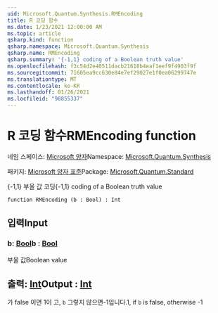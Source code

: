 ```yaml
---
uid: Microsoft.Quantum.Synthesis.RMEncoding
title: R 코딩 함수
ms.date: 1/23/2021 12:00:00 AM
ms.topic: article
qsharp.kind: function
qsharp.namespace: Microsoft.Quantum.Synthesis
qsharp.name: RMEncoding
qsharp.summary: '{-1,1} coding of a Boolean truth value'
ms.openlocfilehash: f3c54d2e40511dacb21618b4eaf1eef9f4903f9f
ms.sourcegitcommit: 71605ea9cc630e84e7ef29027e1f0ea06299747e
ms.translationtype: MT
ms.contentlocale: ko-KR
ms.lasthandoff: 01/26/2021
ms.locfileid: "98855337"
---
```

# <a name="rmencoding-function"></a><span data-ttu-id="dfb34-102">R 코딩 함수</span><span class="sxs-lookup"><span data-stu-id="dfb34-102">RMEncoding function</span></span>

<span data-ttu-id="dfb34-103">네임 스페이스: [Microsoft 양자](xref:Microsoft.Quantum.Synthesis)</span><span class="sxs-lookup"><span data-stu-id="dfb34-103">Namespace: [Microsoft.Quantum.Synthesis](xref:Microsoft.Quantum.Synthesis)</span></span>

<span data-ttu-id="dfb34-104">패키지: [Microsoft 양자 표준](https://nuget.org/packages/Microsoft.Quantum.Standard)</span><span class="sxs-lookup"><span data-stu-id="dfb34-104">Package: [Microsoft.Quantum.Standard](https://nuget.org/packages/Microsoft.Quantum.Standard)</span></span>


<span data-ttu-id="dfb34-105">{-1,1} 부울 값 코딩</span><span class="sxs-lookup"><span data-stu-id="dfb34-105">{-1,1} coding of a Boolean truth value</span></span>

```qsharp
function RMEncoding (b : Bool) : Int
```


## <a name="input"></a><span data-ttu-id="dfb34-106">입력</span><span class="sxs-lookup"><span data-stu-id="dfb34-106">Input</span></span>

### <a name="b--bool"></a><span data-ttu-id="dfb34-107">b: [Bool](xref:microsoft.quantum.lang-ref.bool)</span><span class="sxs-lookup"><span data-stu-id="dfb34-107">b : [Bool](xref:microsoft.quantum.lang-ref.bool)</span></span>

<span data-ttu-id="dfb34-108">부울 값</span><span class="sxs-lookup"><span data-stu-id="dfb34-108">Boolean value</span></span>



## <a name="output--int"></a><span data-ttu-id="dfb34-109">출력: [Int](xref:microsoft.quantum.lang-ref.int)</span><span class="sxs-lookup"><span data-stu-id="dfb34-109">Output : [Int](xref:microsoft.quantum.lang-ref.int)</span></span>

<span data-ttu-id="dfb34-110">가 false 이면 1이 고, `b` 그렇지 않으면-1입니다.</span><span class="sxs-lookup"><span data-stu-id="dfb34-110">1, if `b` is false, otherwise -1</span></span>